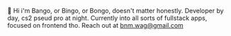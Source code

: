 👋 Hi i'm Bango, or Bingo, or Bongo, doesn't matter honestly. Developer by day, cs2 pseud pro at night. Currently into all sorts of fullstack apps, focused on frontend tho. Reach out at [bnm.wag@gmail.com](mailto:bnm.wag@gmail.com)
